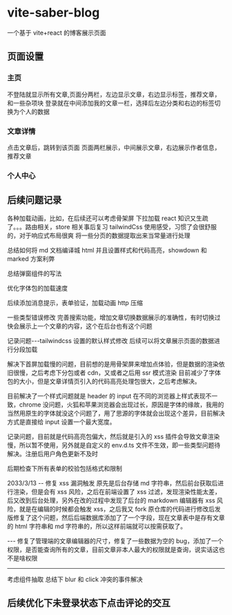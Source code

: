 # vite-saber-blog

一个基于 vite+react 的博客展示页面

## 页面设置

### 主页

不登陆就显示所有文章,页面分两栏，左边显示文章，右边显示标签，推荐文章，和一些杂项块
登录就在中间添加我的文章一栏，选择后左边分类和右边的标签切换为个人的数据

### 文章详情

点击文章后，跳转到该页面
页面两栏展示，中间展示文章，右边展示作者信息，推荐文章

### 个人中心

## 后续问题记录

各种加载动画，比如，在后续还可以考虑骨架屏
下拉加载
react 知识又生疏了。。。路由相关，store 相关事后复习
tailwindCss 使用感受，习惯了会很舒服的，对于响应式布局很爽
将一些分页的数据提取出来当常量进行处理

总结如何将 md 文档编译城 html 并且设置样式和代码高亮，showdown 和 marked 方案利弊

总结弹窗组件的写法

优化字体包的加载速度

后续添加消息提示，表单验证，加载动画
http 压缩

一些类型错误修改
完善搜索功能，增加文章切换数据展示的准确性，有时切换过快会展示上一个文章的内容，这个在后台也有这个问题

记录问题---tailwindcss 设置的默认样式修改
后续可以将文章展示页面的数据进行分段加载

解决下首屏加载慢的问题，目前想的是用骨架屏来增加点体验，但是数据的渲染依旧很慢，之后考虑下分包或者 cdn，又或者之后用 ssr 模式渲染
目前减少了字体包的大小，但是文章详情页引入的代码高亮处理包很大，之后考虑解决。

目前解决了一个样式问题就是 header 的 input 在不同的浏览器上样式表现不一致，chrome 没问题，火狐和苹果浏览器会出现过长，原因是字体的缘故，我用的当然用原生的字体就没这个问题了，用了思源的字体就会出现这个差异，目前解决方式是直接给 input 设置一个最大宽度。

记录问题，目前就是代码高亮包偏大，然后就是引入的 xss 插件会导致文章渲染慢，所以暂不使用，另外就是自定义的 env.d.ts 文件不生效，即一些类型问题待解决。注册后用户角色更新不及时

后期检查下所有表单的校验包括格式和限制

2033/3/13
-- 修复 xss 漏洞触发
原先是后台存储 md 字符串，然后前台获取后进行渲染，但是会有 xss 风险，之后在前端设置了 xss 过滤，发现渲染性能太差，后又改到后台处理，另外在改的过程中发现了后台的 markdown 编辑器有 xss 风险，就是在编辑的时候都会触发 xss，之后我又 fork 原仓库的代码进行修改后发版修复了这个问题，然后后端数据库添加了了一个字段，现在文章表中是存有文章的 html 字符串和 md 字符串的，所以这样前端就可以按需获取了。

--- 修复了管理端的文章编辑器的尺寸，修复了一些数据为空的 bug，添加了一个权限，是否能查询所有的文章，目前文章非本人最大的权限就是查询，说实话这也不是啥权限

---

考虑组件抽取
总结下 blur 和 click 冲突的事件解决

## 后续优化下未登录状态下点击评论的交互
